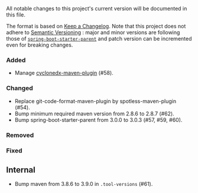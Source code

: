 All notable changes to this project's current version will be documented in this file.

The format is based on [Keep a Changelog](https://keepachangelog.com/en/1.0.0/). Note that
this project does not adhere to [Semantic Versioning](https://semver.org/spec/v2.0.0.html)
: major and minor versions are following those of
[`spring-boot-starter-parent`](https://spring.io/projects/spring-boot) and patch version
can be incremented even for breaking changes.

### Added

- Manage [cyclonedx-maven-plugin](https://github.com/CycloneDX/cyclonedx-maven-plugin) (#58).

### Changed

- Replace git-code-format-maven-plugin by spotless-maven-plugin (#54).
- Bump minimum required maven version from 2.8.6 to 2.8.7 (#62).
- Bump spring-boot-starter-parent from 3.0.0 to 3.0.3 (#57, #59, #60).

### Removed

### Fixed

## Internal

- Bump maven from 3.8.6 to 3.9.0 in `.tool-versions` (#61).
